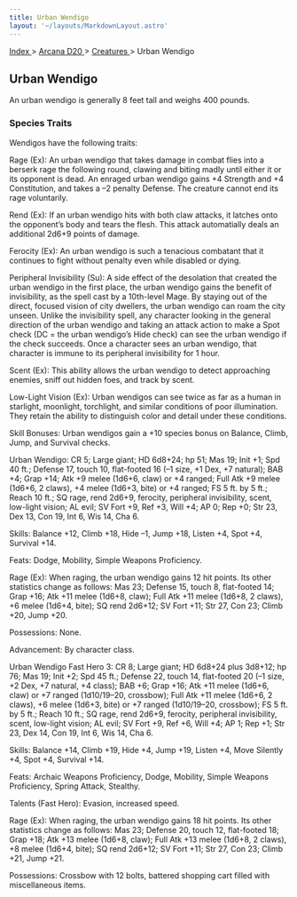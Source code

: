```yaml
---
title: Urban Wendigo
layout: '~/layouts/MarkdownLayout.astro'
---
```


[ Index ](/) > [ Arcana D20 ](/arcana.d20.srd) > [ Creatures ](/arcana.d20.srd/creatures) > Urban Wendigo

##  Urban Wendigo

An urban wendigo is generally 8 feet tall and weighs 400 pounds.

###  Species Traits

Wendigos have the following traits:

Rage (Ex): An urban wendigo that takes damage in combat flies into a berserk
rage the following round, clawing and biting madly until either it or its
opponent is dead. An enraged urban wendigo gains +4 Strength and +4
Constitution, and takes a –2 penalty Defense. The creature cannot end its rage
voluntarily.

Rend (Ex): If an urban wendigo hits with both claw attacks, it latches onto
the opponent’s body and tears the flesh. This attack automatially deals an
additional 2d6+9 points of damage.

Ferocity (Ex): An urban wendigo is such a tenacious combatant that it
continues to fight without penalty even while disabled or dying.

Peripheral Invisibility (Su): A side effect of the desolation that created the
urban wendigo in the first place, the urban wendigo gains the benefit of
invisibility, as the spell cast by a 10th-level Mage. By staying out of the
direct, focused vision of city dwellers, the urban wendigo can roam the city
unseen. Unlike the invisibility spell, any character looking in the general
direction of the urban wendigo and taking an attack action to make a Spot
check (DC = the urban wendigo’s Hide check) can see the urban wendigo if the
check succeeds. Once a character sees an urban wendigo, that character is
immune to its peripheral invisibility for 1 hour.

Scent (Ex): This ability allows the urban wendigo to detect approaching
enemies, sniff out hidden foes, and track by scent.

Low-Light Vision (Ex): Urban wendigos can see twice as far as a human in
starlight, moonlight, torchlight, and similar conditions of poor illumination.
They retain the ability to distinguish color and detail under these
conditions.

Skill Bonuses: Urban wendigos gain a +10 species bonus on Balance, Climb,
Jump, and Survival checks.

Urban Wendigo: CR 5; Large giant; HD 6d8+24; hp 51; Mas 19; Init +1; Spd 40
ft.; Defense 17, touch 10, flat-footed 16 (–1 size, +1 Dex, +7 natural); BAB
+4; Grap +14; Atk +9 melee (1d6+6, claw) or +4 ranged; Full Atk +9 melee
(1d6+6, 2 claws), +4 melee (1d6+3, bite) or +4 ranged; FS 5 ft. by 5 ft.;
Reach 10 ft.; SQ rage, rend 2d6+9, ferocity, peripheral invisibility, scent,
low-light vision; AL evil; SV Fort +9, Ref +3, Will +4; AP 0; Rep +0; Str 23,
Dex 13, Con 19, Int 6, Wis 14, Cha 6.

Skills: Balance +12, Climb +18, Hide –1, Jump +18, Listen +4, Spot +4,
Survival +14.

Feats: Dodge, Mobility, Simple Weapons Proficiency.

Rage (Ex): When raging, the urban wendigo gains 12 hit points. Its other
statistics change as follows: Mas 23; Defense 15, touch 8, flat-footed 14;
Grap +16; Atk +11 melee (1d6+8, claw); Full Atk +11 melee (1d6+8, 2 claws), +6
melee (1d6+4, bite); SQ rend 2d6+12; SV Fort +11; Str 27, Con 23; Climb +20,
Jump +20.

Possessions: None.

Advancement: By character class.

Urban Wendigo Fast Hero 3: CR 8; Large giant; HD 6d8+24 plus 3d8+12; hp 76;
Mas 19; Init +2; Spd 45 ft.; Defense 22, touch 14, flat-footed 20 (–1 size, +2
Dex, +7 natural, +4 class); BAB +6; Grap +16; Atk +11 melee (1d6+6, claw) or
+7 ranged (1d10/19–20, crossbow); Full Atk +11 melee (1d6+6, 2 claws), +6
melee (1d6+3, bite) or +7 ranged (1d10/19–20, crossbow); FS 5 ft. by 5 ft.;
Reach 10 ft.; SQ rage, rend 2d6+9, ferocity, peripheral invisibility, scent,
low-light vision; AL evil; SV Fort +9, Ref +6, Will +4; AP 1; Rep +1; Str 23,
Dex 14, Con 19, Int 6, Wis 14, Cha 6.

Skills: Balance +14, Climb +19, Hide +4, Jump +19, Listen +4, Move Silently
+4, Spot +4, Survival +14.

Feats: Archaic Weapons Proficiency, Dodge, Mobility, Simple Weapons
Proficiency, Spring Attack, Stealthy.

Talents (Fast Hero): Evasion, increased speed.

Rage (Ex): When raging, the urban wendigo gains 18 hit points. Its other
statistics change as follows: Mas 23; Defense 20, touch 12, flat-footed 18;
Grap +18; Atk +13 melee (1d6+8, claw); Full Atk +13 melee (1d6+8, 2 claws), +8
melee (1d6+4, bite); SQ rend 2d6+12; SV Fort +11; Str 27, Con 23; Climb +21,
Jump +21.

Possessions: Crossbow with 12 bolts, battered shopping cart filled with
miscellaneous items.

